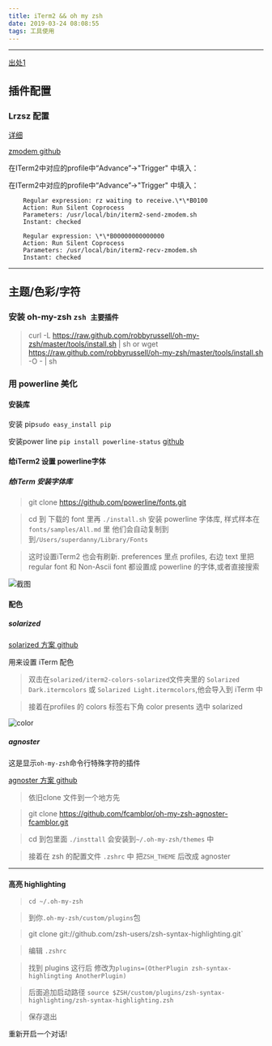 ```yaml
---
title: iTerm2 && oh my zsh
date: 2019-03-24 08:08:55
tags: 工具使用
---
```






---

<!-- toc --> 

[出处1](https://www.jianshu.com/p/7de00c73a2bb)


## 插件配置

### Lrzsz 配置

[详细](https://blog.csdn.net/sylar_d/article/details/51971585)

[zmodem github](https://github.com/mmastrac/iterm2-zmodem)

在ITerm2中对应的profile中“Advance”->"Trigger" 中填入：

在ITerm2中对应的profile中“Advance”->"Trigger" 中填入：
    
```
    Regular expression: rz waiting to receive.\*\*B0100
    Action: Run Silent Coprocess
    Parameters: /usr/local/bin/iterm2-send-zmodem.sh
    Instant: checked
```
```
    Regular expression: \*\*B00000000000000
    Action: Run Silent Coprocess
    Parameters: /usr/local/bin/iterm2-recv-zmodem.sh
    Instant: checked
```  

---

## 主题/色彩/字符

### 安装 oh-my-zsh `zsh 主要插件`

> curl -L https://raw.github.com/robbyrussell/oh-my-zsh/master/tools/install.sh | sh
> or
> wget https://raw.github.com/robbyrussell/oh-my-zsh/master/tools/install.sh -O - | sh



### 用 powerline 美化  

#### 安装库



安装 pip`sudo easy_install pip`  

安装power line  `pip install powerline-status`
[github](https://github.com/powerline/powerline)


####  给iTerm2 设置 powerline字体  

##### 给iTerm 安装字体库  

> git clone https://github.com/powerline/fonts.git

> cd 到 下载的 font 里再 `./install.sh` 安装 powerline 字体库, 样式样本在 `fonts/samples/All.md` 里
> 他们会自动复制到到`/Users/superdanny/Library/Fonts`

> 这时设置iTerm2 也会有刷新.
> preferences 里点 profiles, 右边 text 里把 regular font 和 Non-Ascii font 都设置成 powerline 的字体,或者直接搜索

![截图](/images/iTemText.png)



#### 配色

##### solarized

[solarized 方案 github](https://github.com/altercation/solarized)

用来设置 iTerm 配色

> 双击在`solarized/iterm2-colors-solarized`文件夹里的 `Solarized Dark.itermcolors` 或 `Solarized Light.itermcolors`,他会导入到 iTerm 中

> 接着在profiles 的 colors 标签右下角 color presents 选中 solarized

![color](/images/itermColor.png)





##### agnoster

这是显示`oh-my-zsh`命令行特殊字符的插件

[agnoster 方案 github](https://github.com/fcamblor/oh-my-zsh-agnoster-fcamblor)

> 依旧clone 文件到一个地方先

> git clone https://github.com/fcamblor/oh-my-zsh-agnoster-fcamblor.git

> cd 到包里面 `./insttall` 会安装到`~/.oh-my-zsh/themes` 中

> 接着在 zsh 的配置文件 `.zshrc` 中 把`ZSH_THEME` 后改成 agnoster 



---

#### 高亮 highlighting 

> `cd ~/.oh-my-zsh`

> 到你`.oh-my-zsh/custom/plugins`包

> git clone git://github.com/zsh-users/zsh-syntax-highlighting.git`

> 编辑 `.zshrc` 

> 找到 plugins 这行后 修改为`plugins=(OtherPlugin zsh-syntax-highlingting AnotherPlugin)`

> 后面追加启动路径 `source $ZSH/custom/plugins/zsh-syntax-highlighting/zsh-syntax-highlighting.zsh`

> 保存退出

重新开启一个对话!




